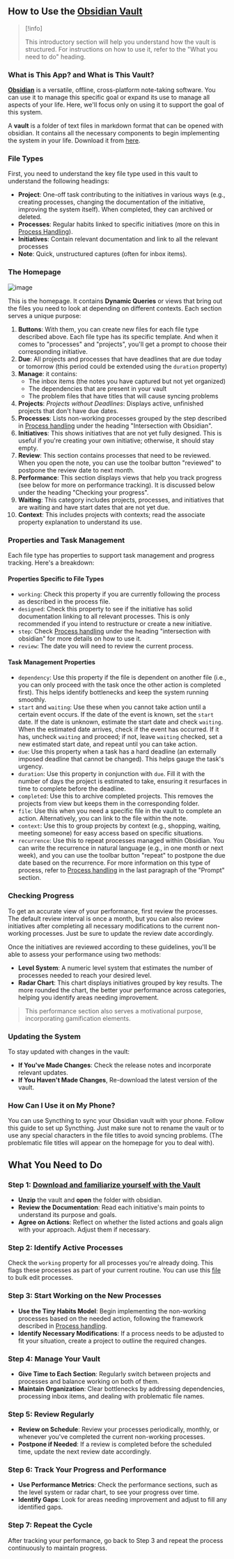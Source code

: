 ## How to Use the [Obsidian Vault](../../../assets/RTJ.zip)

> [!info]
> 
> 
> This introductory section will help you understand how the vault is structured. For instructions on how to use it, refer to the "What you need to do" heading.
> 


### What is This App? and What is This Vault?

[**Obsidian**](https://obsidian.md/) is a versatile, offline, cross-platform note-taking software. You can use it to manage this specific goal or expand its use to manage all aspects of your life. Here, we'll focus only on using it to support the goal of this system.

A **vault** is a folder of text files in markdown format that can be opened with obsidian. It contains all the necessary components to begin implementing the system in your life. Download it from [here](../../../assets/RTJ.zip).

### File Types

First, you need to understand the key file type used in this vault to understand the following headings:

* **Project**: One-off task contributing to the initiatives in various ways (e.g., creating processes, changing the documentation of the initiative, improving the system itself). When completed, they can archived or deleted.
* **Processes**: Regular habits linked to specific initiatives (more on this in [Process Handling](Resources/Process%20handling.md)).
* **Initiatives**: Contain relevant documentation and link to all the relevant processes
* **Note**: Quick, unstructured captures (often for inbox items).

### The Homepage

![image](../../../assets/screenshot.png)

This is the homepage. It contains **Dynamic Queries** or views that bring out the files you need to look at depending on different contexts. Each section serves a unique purpose:

1. **Buttons**: With them, you can create new files for each file type described above. Each file type has its specific template. And when it comes to "processes" and "projects", you'll get a prompt to choose their corresponding initiative.
2. **Due**: All projects and processes that have deadlines that are due today or tomorrow (this period could be extended using the `duration` property)
3. **Manage**: it contains:
	* The inbox items (the notes you have captured but not yet organized)
	* The dependencies that are present in your vault
	* The problem files that have titles that will cause syncing problems
4. **Projects**: _Projects without Deadlines_: Displays active, unfinished projects that don't have due dates.
5. **Processes**: Lists non-working processes grouped by the step described in [Process handling](Resources/Process%20handling.md) under the heading "Intersection with Obsidian".
6. **Initiatives**: This shows initiatives that are not yet fully designed. This is useful if you're creating your own initiative; otherwise, it should stay empty.
7. **Review**: This section contains processes that need to be reviewed. When you open the note, you can use the toolbar button "reviewed" to postpone the review date to next month.
8. **Performance**: This section displays views that help you track progress (see below for more on performance tracking). It is discussed below under the heading "Checking your progress".
9. **Waiting**: This category includes projects, processes, and initiatives that are waiting and have start dates that are not yet due.
10. **Context**: This includes projects with contexts; read the associate property explanation to understand its use.

### Properties and Task Management

Each file type has properties to support task management and progress tracking. Here's a breakdown:

#### Properties Specific to File Types

* `working`: Check this property if you are currently following the process as described in the process file.
* `designed`: Check this property to see if the initiative has solid documentation linking to all relevant processes. This is only recommended if you intend to restructure or create a new initiative.
* `step`: Check [Process handling](Resources/Process%20handling.md) under the heading "intersection with obsidian" for more details on how to use it.
* `review`: The date you will need to review the current process.

#### Task Management Properties

* `dependency`: Use this property if the file is dependent on another file (i.e., you can only proceed with the task once the other action is completed first). This helps identify bottlenecks and keep the system running smoothly.
* `start` and `waiting`: Use these when you cannot take action until a certain event occurs. If the date of the event is known, set the `start` date. If the date is unknown, estimate the start date and check `waiting`. When the estimated date arrives, check if the event has occurred. If it has, uncheck `waiting` and proceed; if not, leave `waiting` checked, set a new estimated start date, and repeat until you can take action.
* `due`: Use this property when a task has a hard deadline (an externally imposed deadline that cannot be changed). This helps gauge the task's urgency.
* `duration`: Use this property in conjunction with `due`. Fill it with the number of days the project is estimated to take, ensuring it resurfaces in time to complete before the deadline.
* `completed`: Use this to archive completed projects. This removes the projects from view but keeps them in the corresponding folder.
* `file`: Use this when you need a specific file in the vault to complete an action. Alternatively, you can link to the file within the note.
* `context`: Use this to group projects by context (e.g., shopping, waiting, meeting someone) for easy access based on specific situations.
* `recurrence`: Use this to repeat processes managed within Obsidian. You can write the recurrence in natural language (e.g., in one month or next week), and you can use the toolbar button "repeat" to postpone the due date based on the recurrence. For more information on this type of process, refer to [Process handling](Resources/Process%20handling.md) in the last paragraph of the "Prompt" section.

### Checking Progress

To get an accurate view of your performance, first review the processes. The default review interval is once a month, but you can also review initiatives after completing all necessary modifications to the current non-working processes. Just be sure to update the review date accordingly.

Once the initiatives are reviewed according to these guidelines, you'll be able to assess your performance using two methods:

* **Level System**: A numeric level system that estimates the number of processes needed to reach your desired level.
* **Radar Chart**: This chart displays initiatives grouped by key results. The more rounded the chart, the better your performance across categories, helping you identify areas needing improvement.

> This performance section also serves a motivational purpose, incorporating gamification elements.

### Updating the System

To stay updated with changes in the vault:

* **If You've Made Changes**: Check the release notes and incorporate relevant updates.
* **If You Haven't Made Changes**, Re-download the latest version of the vault.

### How Can I Use it on My Phone?

You can use Syncthing to sync your Obsidian vault with your phone. Follow this guide to set up Syncthing. Just make sure not to rename the vault or to use any special characters in the file titles to avoid syncing problems. (The problematic file titles will appear on the homepage for you to deal with).

## What You Need to Do

### Step 1: [Download and familiarize yourself with the Vault](../../../assets/RTJ.zip)

* **Unzip** the vault and **open** the folder with obsidian.
* **Review the Documentation**: Read each initiative's main points to understand its purpose and goals.
* **Agree on Actions**: Reflect on whether the listed actions and goals align with your approach. Adjust them if necessary.

### Step 2: Identify Active Processes

Check the `working` property for all processes you're already doing. This flags these processes as part of your current routine. You can use this [file](Resources/Bulk%20editing%20processes.md) to bulk edit processes.

### Step 3: Start Working on the New Processes

* **Use the Tiny Habits Model**: Begin implementing the non-working processes based on the needed action, following the framework described in [Process handling](Resources/Process%20handling.md).
* **Identify Necessary Modifications**: If a process needs to be adjusted to fit your situation, create a project to outline the required changes.

### Step 4: Manage Your Vault

* **Give Time to Each Section**: Regularly switch between projects and processes and balance working on both of them.
* **Maintain Organization**: Clear bottlenecks by addressing dependencies, processing inbox items, and dealing with problematic file names.

### Step 5: Review Regularly

* **Review on Schedule**: Review your processes periodically, monthly, or whenever you've completed the current non-working processes.
* **Postpone if Needed**: If a review is completed before the scheduled time, update the next review date accordingly.

### Step 6: Track Your Progress and Performance

* **Use Performance Metrics**: Check the performance sections, such as the level system or radar chart, to see your progress over time.
* **Identify Gaps**: Look for areas needing improvement and adjust to fill any identified gaps.

### Step 7: Repeat the Cycle

After tracking your performance, go back to Step 3 and repeat the process continuously to maintain progress.
